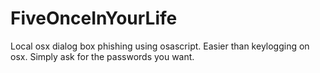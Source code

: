 FiveOnceInYourLife
==================

Local osx dialog box phishing using osascript. Easier than keylogging on osx. Simply ask for the passwords you want.
